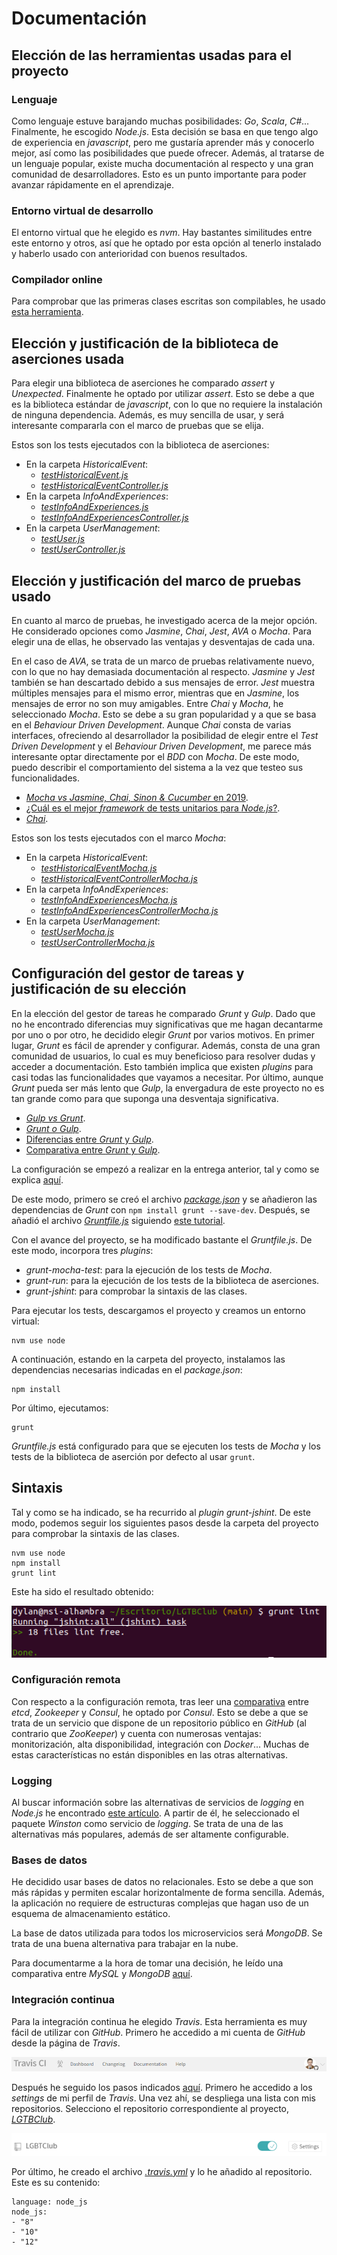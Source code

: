 # Documentación

## Elección de las herramientas usadas para el proyecto

### Lenguaje

Como lenguaje estuve barajando muchas posibilidades: *Go*, *Scala*, *C#*... Finalmente, he escogido *Node.js*. Esta decisión se basa en que tengo algo de experiencia en *javascript*, pero me gustaría aprender más y conocerlo mejor, así como las posibilidades que puede ofrecer. Además, al tratarse de un lenguaje popular, existe mucha documentación al respecto y una gran comunidad de desarrolladores. Esto es un punto importante para poder avanzar rápidamente en el aprendizaje.

### Entorno virtual de desarrollo

El entorno virtual que he elegido es *nvm*. Hay bastantes similitudes entre este entorno y otros, así que he optado por esta opción al tenerlo instalado y haberlo usado con anterioridad con buenos resultados.

### Compilador online

Para comprobar que las primeras clases escritas son compilables, he usado [esta herramienta](https://repl.it/languages/nodejs). 


## Elección y justificación de la biblioteca de aserciones usada

Para elegir una biblioteca de aserciones he comparado *assert* y *Unexpected*. Finalmente he optado por utilizar *assert*. Esto se debe a que es la biblioteca estándar de *javascript*, con lo que no requiere la instalación de ninguna dependencia. Además, es muy sencilla de usar, y será interesante compararla con el marco de pruebas que se elija.

Estos son los tests ejecutados con la biblioteca de aserciones:
- En la carpeta *HistoricalEvent*: 
	- [*testHistoricalEvent.js*](https://github.com/aure-nogueras/LGTBClub/blob/main/src/HistoricalEvent/testHistoricalEvent.js)
	- [*testHistoricalEventController.js*](https://github.com/aure-nogueras/LGTBClub/blob/main/src/HistoricalEvent/testHistoricalEventController.js)
- En la carpeta *InfoAndExperiences*:
	- [*testInfoAndExperiences.js*](https://github.com/aure-nogueras/LGTBClub/blob/main/src/InfoAndExperiences/testInfoAndExperiences.js)
	- [*testInfoAndExperiencesController.js*](https://github.com/aure-nogueras/LGTBClub/blob/main/src/InfoAndExperiences/testInfoAndExperiencesController.js)
- En la carpeta *UserManagement*:
	- [*testUser.js*](https://github.com/aure-nogueras/LGTBClub/blob/main/src/UserManagement/testUser.js)
	- [*testUserController.js*](https://github.com/aure-nogueras/LGTBClub/blob/main/src/UserManagement/testUserController.js)

## Elección y justificación del marco de pruebas usado

En cuanto al marco de pruebas, he investigado acerca de la mejor opción. He considerado opciones como *Jasmine*, *Chai*, *Jest*, *AVA* o *Mocha*. Para elegir una de ellas, he observado las ventajas y desventajas de cada una.

En el caso de *AVA*, se trata de un marco de pruebas relativamente nuevo, con lo que no hay demasiada documentación al respecto. *Jasmine* y *Jest* también se han descartado debido a sus mensajes de error. *Jest* muestra múltiples mensajes para el mismo error, mientras que en *Jasmine*, los mensajes de error no son muy amigables. Entre *Chai* y *Mocha*, he seleccionado *Mocha*. Esto se debe a su gran popularidad y a que se basa en el *Behaviour Driven Development*. Aunque *Chai* consta de varias interfaces, ofreciendo al desarrollador la posibilidad de elegir entre el *Test Driven Development* y el *Behaviour Driven Development*, me parece más interesante optar directamente por el *BDD* con *Mocha*. De este modo, puedo describir el comportamiento del sistema a la vez que testeo sus funcionalidades.

- [*Mocha vs Jasmine, Chai, Sinon & Cucumber* en 2019](https://raygun.com/blog/mocha-vs-jasmine-chai-sinon-cucumber/).
- [¿Cuál es el mejor *framework* de tests unitarios para *Node.js*?](https://blog.logrocket.com/the-best-unit-testing-frameworks-for-node-js/).
- [*Chai*](https://www.chaijs.com/).

Estos son los tests ejecutados con el marco *Mocha*:

- En la carpeta *HistoricalEvent*: 
	- [*testHistoricalEventMocha.js*](https://github.com/aure-nogueras/LGTBClub/blob/main/src/HistoricalEvent/testHistoricalEventMocha.js)
	- [*testHistoricalEventControllerMocha.js*](https://github.com/aure-nogueras/LGTBClub/blob/main/src/HistoricalEvent/testHistoricalEventControllerMocha.js)
- En la carpeta *InfoAndExperiences*:
	- [*testInfoAndExperiencesMocha.js*](https://github.com/aure-nogueras/LGTBClub/blob/main/src/InfoAndExperiences/testInfoAndExperiencesMocha.js)
	- [*testInfoAndExperiencesControllerMocha.js*](https://github.com/aure-nogueras/LGTBClub/blob/main/src/InfoAndExperiences/testInfoAndExperiencesControllerMocha.js)
- En la carpeta *UserManagement*:
	- [*testUserMocha.js*](https://github.com/aure-nogueras/LGTBClub/blob/main/src/UserManagement/testUserMocha.js)
	- [*testUserControllerMocha.js*](https://github.com/aure-nogueras/LGTBClub/blob/main/src/UserManagement/testUserControllerMocha.js)


## Configuración del gestor de tareas y justificación de su elección

En la elección del gestor de tareas he comparado *Grunt* y *Gulp*. Dado que no he encontrado diferencias muy significativas que me hagan decantarme por uno o por otro, he decidido elegir *Grunt* por varios motivos. 
En primer lugar, *Grunt* es fácil de aprender y configurar. Además, consta de una gran comunidad de usuarios, lo cual es muy beneficioso para resolver dudas y acceder a documentación. Esto también implica que existen *plugins* para casi todas las funcionalidades que vayamos a necesitar. Por último, aunque *Grunt* pueda ser más lento que *Gulp*, la envergadura de este proyecto no es tan grande como para que suponga una desventaja significativa. 

- [*Gulp vs Grunt*](https://deliciousbrains.com/grunt-vs-gulp-battle-build-tools/).
- [*Grunt o Gulp*](https://blog.koalite.com/2015/06/grunt-o-gulp-que-uso/).
- [Diferencias entre *Grunt* y *Gulp*](https://svcministry.org/es/dictionary/what-are-the-differences-between-grunt-and-gulp-js/).
- [Comparativa entre *Grunt* y *Gulp*](https://www.ionos.es/digitalguide/paginas-web/desarrollo-web/gulp-vs-grunt-que-diferencia-a-estos-task-runners).

La configuración se empezó a realizar en la entrega anterior, tal y como se explica [aquí](https://aure-nogueras.github.io/LGTBClub/docs/primeras_clases). 

De este modo, primero se creó el archivo [*package.json*](https://github.com/aure-nogueras/LGTBClub/blob/main/package.json) y se añadieron las dependencias de *Grunt* con `npm install grunt --save-dev`. Después, se añadió el archivo [*Gruntfile.js*](https://github.com/aure-nogueras/LGTBClub/blob/main/Gruntfile.js) siguiendo [este tutorial](https://gruntjs.com/getting-started).

Con el avance del proyecto, se ha modificado bastante el *Gruntfile.js*. De este modo, incorpora tres *plugins*:
- *grunt-mocha-test*: para la ejecución de los tests de *Mocha*.
- *grunt-run*: para la ejecución de los tests de la biblioteca de aserciones.
- *grunt-jshint*: para comprobar la sintaxis de las clases.

Para ejecutar los tests, descargamos el proyecto y creamos un entorno virtual:

```
nvm use node
```

A continuación, estando en la carpeta del proyecto, instalamos las dependencias necesarias indicadas en el *package.json*:

```
npm install
```

Por último, ejecutamos:

```
grunt
```

*Gruntfile.js* está configurado para que se ejecuten los tests de *Mocha* y los tests de la biblioteca de aserción por defecto al usar `grunt`.

## Sintaxis

Tal y como se ha indicado, se ha recurrido al *plugin grunt-jshint*. De este modo, podemos seguir los siguientes pasos desde la carpeta del proyecto para comprobar la sintaxis de las clases.

```
nvm use node
npm install
grunt lint
```

Este ha sido el resultado obtenido:

![Comprobación de la sintaxis](./docs/imgs/sintaxis.png "Comprobación de la sintaxis")

### Configuración remota

Con respecto a la configuración remota, tras leer una [comparativa](https://stackshare.io/stackups/consul-vs-etcd-vs-zookeeper) entre *etcd*, *Zookeeper* y *Consul*, he optado por *Consul*. Esto se debe a que se trata de un servicio que dispone de un repositorio público en *GitHub* (al contrario que *ZooKeeper*) y cuenta con numerosas ventajas: monitorización, alta disponibilidad, integración con *Docker*... Muchas de estas características no están disponibles en las otras alternativas.

### Logging

Al buscar información sobre las alternativas de servicios de *logging* en *Node.js* he encontrado [este artículo](https://stackify.com/node-js-logging/). A partir de él, he seleccionado el paquete *Winston* como servicio de *logging*. Se trata de una de las alternativas más populares, además de ser altamente configurable.

### Bases de datos

He decidido usar bases de datos no relacionales. Esto se debe a que son más rápidas y permiten escalar horizontalmente de forma sencilla. Además, la aplicación no requiere de estructuras complejas que hagan uso de un esquema de almacenamiento estático.

La base de datos utilizada para todos los microservicios será *MongoDB*. Se trata de una buena alternativa para trabajar en la nube. 

Para documentarme a la hora de tomar una decisión, he leído una comparativa entre *MySQL* y *MongoDB* [aquí](https://guiadev.com/mysql-vs-mongodb/).

### Integración continua

Para la integración continua he elegido *Travis*. Esta herramienta es muy fácil de utilizar con *GitHub*. Primero he accedido a mi cuenta de *GitHub* desde la página de *Travis*.

![Perfil en Travis](./imgs/travis.png "Perfil en Travis")

Después he seguido los pasos indicados [aquí](https://docs.travis-ci.com/user/tutorial/?utm_source=help-page&utm_medium=travisweb). Primero he accedido a los *settings* de mi perfil de *Travis*. Una vez ahí, se despliega una lista con mis repositorios. Selecciono el repositorio correspondiente al proyecto, [*LGTBClub*](https://github.com/aure-nogueras/LGTBClub).

![Activación de Travis en el repositorio](./imgs/lgtb_club.png "Activación de Travis en el repositorio")

Por último, he creado el archivo [*.travis.yml*](https://github.com/aure-nogueras/LGTBClub/blob/main/.travis.yml) y lo he añadido al repositorio. Este es su contenido:

```
language: node_js
node_js:
- "8"
- "10"
- "12"

```
